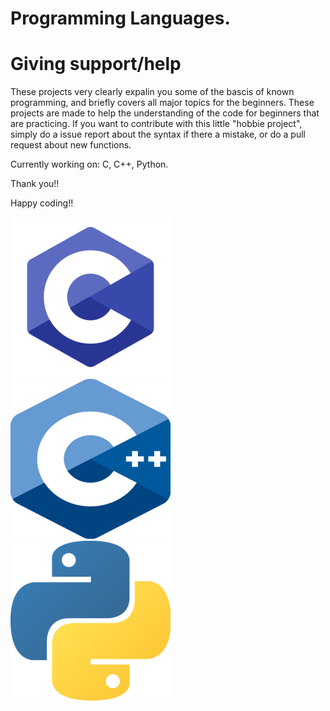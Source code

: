 # Programming Languages.

# Giving support/help

These projects very clearly expalin you some of the bascis of known programming, and briefly covers all major topics for the beginners. These projects are made to help the understanding of the code for beginners that are practicing. If you want to contribute with this little "hobbie project", simply do a issue report about the syntax if there a mistake, or do a pull request about new functions.

Currently working on: C, C++, Python.

Thank you!!

Happy coding!!

![](c.png) ![](c++.png)  ![](python.png)
